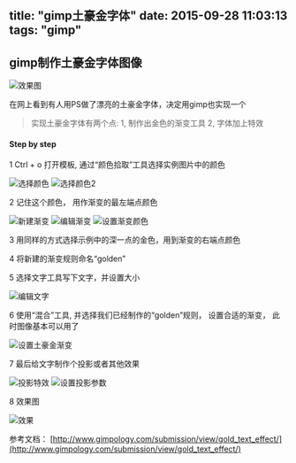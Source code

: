 title: "gimp土豪金字体"
date: 2015-09-28 11:03:13
tags: "gimp"
---

## gimp制作土豪金字体图像

![效果图](http://7xij29.com1.z0.glb.clouddn.com/gimp_golden_font_0.png)

在网上看到有人用PS做了漂亮的土豪金字体，决定用gimp也实现一个

> 实现土豪金字体有两个点:
1, 制作出金色的渐变工具
2, 字体加上特效

#### Step by step

1 Ctrl + o 打开模板, 通过“颜色拾取”工具选择实例图片中的颜色

![选择颜色](http://7xij29.com1.z0.glb.clouddn.com/gimp_golden_font_2.png)
![选择颜色2](http://7xij29.com1.z0.glb.clouddn.com/gimp_golden_font_3.png)

2 记住这个颜色， 用作渐变的最左端点颜色

![新建渐变](http://7xij29.com1.z0.glb.clouddn.com/gimp_golden_font_4.png)
![编辑渐变](http://7xij29.com1.z0.glb.clouddn.com/gimp_golden_font_5.png)
![设置渐变颜色](http://7xij29.com1.z0.glb.clouddn.com/gimp_golden_font_6.png)

3 用同样的方式选择示例中的深一点的金色，用到渐变的右端点颜色

4 将新建的渐变规则命名“golden”

5 选择文字工具写下文字，并设置大小

![编辑文字](http://7xij29.com1.z0.glb.clouddn.com/gimp_golden_font_1.png)

6 使用“混合”工具, 并选择我们已经制作的“golden”规则， 设置合适的渐变， 此时图像基本可以用了

![设置土豪金渐变](http://7xij29.com1.z0.glb.clouddn.com/gimp_golden_font_7.png)

7 最后给文字制作个投影或者其他效果

![投影特效](http://7xij29.com1.z0.glb.clouddn.com/gimp_golden_font_8.png)
![设置投影参数](http://7xij29.com1.z0.glb.clouddn.com/gimp_golden_font_9.png) 

8 效果图

![效果](http://7xij29.com1.z0.glb.clouddn.com/gimp_golden_font_10.png)

参考文档：
[http://www.gimpology.com/submission/view/gold_text_effect/](http://www.gimpology.com/submission/view/gold_text_effect/)
